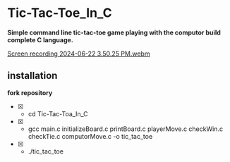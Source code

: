 # Tic-Tac-Toe_In_C

**Simple command line tic-tac-toe game playing with the computor build complete C language.**

[Screen recording 2024-06-22 3.50.25 PM.webm](https://github.com/Ziphozenkosimthombe/Tic-Tac-Toe_In_C/assets/123859903/af50657b-966f-4656-8d73-d0a5c52f8a76)

## installation
**fork repository**
- [x] - cd Tic-Tac-Toa_In_C
- [x] - gcc main.c initializeBoard.c printBoard.c playerMove.c checkWin.c checkTie.c computorMove.c -o tic_tac_toe
- [x] - ./tic_tac_toe

